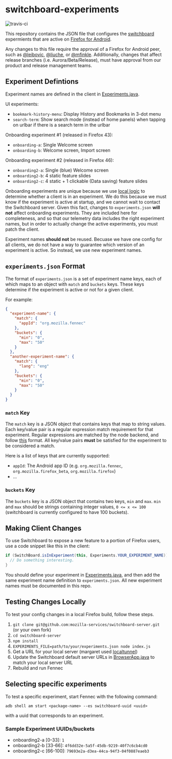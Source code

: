 # switchboard-experiments
![travis-ci](https://travis-ci.org/mozilla-services/switchboard-experiments.svg?branch=master)

This repository contains the JSON file that configures the [switchboard](https://github.com/mozilla-services/switchboard-server) expermients that are active on [Firefox for Android](https://developer.mozilla.org/en-US/docs/Simple_Firefox_for_Android_build).

Any changes to this file require the approval of a Firefox for Android peer, such as [@leibovic](https://github.com/leibovic), [@liuche](https://github.com/liuche), or [@mfinkle](https://github.com/mfinkle). Additionally, changes that affect release branches (i.e. Aurora/Beta/Release), must have approval from our product and release management teams.

## Experiment Defintions

Experiment names are defined in the client in [Experiments.java](http://hg.mozilla.org/mozilla-central/file/tip/mobile/android/base/java/org/mozilla/gecko/util/Experiments.java).

UI experiments:
* `bookmark-history-menu`: Display History and Bookmarks in 3-dot menu
* `search-term`: Show search mode (instead of home panels) when tapping on urlbar if there is a search term in the urlbar

Onboarding experiment #1 (released in Firefox 43):
* `onboarding-a`: Single Welcome screen
* `onboarding-b`: Welcome screen, Import screen

Onboarding experiment #2 (released in Firefox 46):
* `onboarding2-a`: Single (blue) Welcome screen
* `onboarding2-b`: 4 static feature slides
* `onboarding2-c`: 4 static + 1 clickable (Data saving) feature slides

Onboarding experiments are unique because we use [local logic](http://hg.mozilla.org/mozilla-central/annotate/5f9ba76eb3b1/mobile/android/base/java/org/mozilla/gecko/firstrun/FirstrunPagerConfig.java#l59) to determine whether a client is in an experiment. We do this because we must know if the experiment is active at startup, and we cannot wait to contact the Switchboard server. Given this fact, changes to `experiments.json` **will not** affect onboarding experiments. They are included here for completeness, and so that our telemetry data includes the right experiment names, but in order to actually change the active experiments, you must patch the client.

Experiment names **should not** be reused. Becuase we have one config for all clients, we do not have a way to guarantee which version of an experiment is active. So instead, we use new experiment names.

## `experiments.json` Format

The format of `experiments.json` is a set of experiment name keys, each of which maps to an object with `match` and `buckets` keys. These keys determine if the experiment is active or not for a given client.

For example:

```json
{
  "experiment-name": {
    "match": {
      "appId": "org.mozilla.fennec"
    },
    "buckets": {
      "min": "0",
      "max": "50"
    }
  },
  "another-experiment-name": {
    "match": {
      "lang": "eng"
    },
    "buckets": {
      "min": "0",
      "max": "50"
    }
  }
}
```
### `match` Key

The `match` key is a JSON object that contains keys that map to string values.
Each key/value pair is a regular expression match requirement for that experiment.
Regular expressions are matched by the node backend, and follow [this](https://developer.mozilla.org/en-US/docs/Web/JavaScript/Reference/Global_Objects/RegExp) format.
All key/value pairs **must** be satisfied for the experiment to be considered a match.

Here is a list of keys that are currently supported:
* `appId`: The Android app ID (e.g. `org.mozilla.fennec`, `org.mozilla.firefox_beta`, `org.mozilla.firefox`)
* ...

### `buckets` Key

The `buckets` key is a JSON object that contains two keys, `min` and `max`.
`min` and `max` should be strings containing integer values, `0 <= x <= 100`
(switchboard is currently configured to have 100 buckets).

## Making Client Changes

To use Switchboard to expose a new feature to a portion of Firefox users, use a code snippet like this in the client:

```java
if (SwitchBoard.isInExperiment(this, Experiments.YOUR_EXPERIMENT_NAME)) {
  // Do something interesting.
}
```

You should define your experiment in [Experiments.java](http://hg.mozilla.org/mozilla-central/file/tip/mobile/android/base/java/org/mozilla/gecko/util/Experiments.java), and then add the same experiment name definition to `experiments.json`. All new experiment names must be documented in this repo.

## Testing Changes Locally

To test your config changes in a local Firefox build, follow these steps.

1. `git clone git@github.com:mozilla-services/switchboard-server.git` (or your own fork)
2. `cd switchboard-server`
3. `npm install`
4. `EXPERIMENTS_FILE=path/to/your/experiments.json node index.js`
5. Get a URL for your local server (margaret used [localtunnel](https://localtunnel.me/))
6. Update the Switchboard default server URLs in [BrowserApp.java](http://hg.mozilla.org/mozilla-central/file/c0ba5835ca48/mobile/android/base/java/org/mozilla/gecko/BrowserApp.java#l587) to match your local server URL
7. Rebuild and run Fennec

## Selecting specific experiments

To test a specific experiment, start Fennec with the following command:

`adb shell am start <package-name> --es switchboard-uuid <uuid>`

with a uuid that corresponds to an experiment.

### Sample Experiment UUIDs/buckets
* onboarding2-a [0-33]: `1`
* onboarding2-b [33-66]: `4f6dd32e-5a5f-45db-9219-40f7c6cb4cd0`
* onboarding2-c [66-100]: `79693e2a-d3ea-44ca-94f3-04f0887eaeb3`
